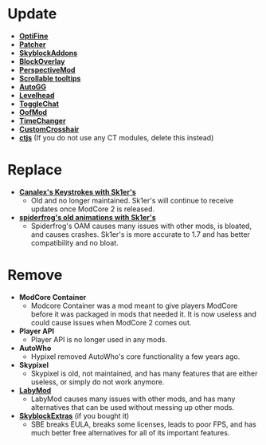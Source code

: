 # Update

- [**OptiFine**](https://optifine.net/adloadx?f=preview_OptiFine_1.8.9_HD_U_M5.jar)
- [**Patcher**](https://sk1er.club/mods/patcher)
- [**SkyblockAddons**](https://biscuit.codes/mods/skyblockaddons/downloadversion/?v=latest)
- [**BlockOverlay**](https://hypixel.net/threads/forge-1-8-9-block-overlay-v4-0-3.1417995/)
- [**PerspectiveMod**](https://github.com/DJtheRedstoner/PerspectiveModv4/releases/latest)
- [**Scrollable tooltips**](https://sk1er.club/mods/text_overflow_scroll)
- [**AutoGG**](https://sk1er.club/mods/autogg)
- [**Levelhead**](https://sk1er.club/mods/level_head)
- [**ToggleChat**](https://github.com/boomboompower/ToggleChat/releases/)
- [**OofMod**](https://sk1er.club/mods/refractionoof)
- [**TimeChanger**](https://github.com/shatter-point/Revamped-TimeChanger/releases/latest)
- [**CustomCrosshair**](https://www.curseforge.com/minecraft/mc-mods/custom-crosshair-mod/files/all?filter-game-version=2020709689%3A5806)
- [**ctjs**](https://github.com/ChatTriggers/ChatTriggers/releases/latest) (If you do not use any CT modules, delete this instead)

# Replace

- [**Canalex's Keystrokes with Sk1er's**](https://sk1er.club/mods/keystrokesmod)
  - Old and no longer maintained. Sk1er's will continue to receive updates once ModCore 2 is released.
- [**spiderfrog's old animations with Sk1er's**](https://sk1er.club/beta)
  - Spiderfrog's OAM causes many issues with other mods, is bloated, and causes crashes. Sk1er's is more accurate to 1.7 and has better compatibility and no bloat.

# Remove

- **ModCore Container**
  - Modcore Container was a mod meant to give players ModCore before it was packaged in mods that needed it. It is now useless and could cause issues when ModCore 2 comes out.
- **Player API**
  - Player API is no longer used in any mods.
- **AutoWho**
  - Hypixel removed AutoWho's core functionality a few years ago.
- **Skypixel**
  - Skypixel is old, not maintained, and has many features that are either useless, or simply do not work anymore.
- [**LabyMod**](https://github.com/MicrocontrollersDev/Alternatives/blob/main/LabyMod.md)
  - LabyMod causes many issues with other mods, and has many alternatives that can be used without messing up other mods.
- [**SkyblockExtras**](https://github.com/MicrocontrollersDev/Alternatives/blob/main/SkyblockExtras.md) (if you bought it)
  - SBE breaks EULA, breaks some licenses, leads to poor FPS, and has much better free alternatives for all of its important features. 
